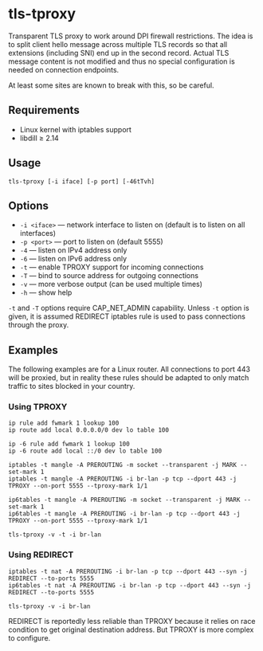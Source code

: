 # tls-tproxy

Transparent TLS proxy to work around DPI firewall restrictions. The idea is to
split client hello message across multiple TLS records so that all extensions
(including SNI) end up in the second record. Actual TLS message content is not
modified and thus no special configuration is needed on connection endpoints.

At least some sites are known to break with this, so be careful.

## Requirements

* Linux kernel with iptables support
* libdill ≥ 2.14

## Usage

`tls-tproxy [-i iface] [-p port] [-46tTvh]`

## Options

* `-i <iface>` — network interface to listen on (default is to listen on all interfaces)
* `-p <port>` — port to listen on (default 5555)
* `-4` — listen on IPv4 address only
* `-6` — listen on IPv6 address only
* `-t` — enable TPROXY support for incoming connections
* `-T` — bind to source address for outgoing connections
* `-v` — more verbose output (can be used multiple times)
* `-h` — show help

`-t` and `-T` options require CAP\_NET\_ADMIN capability. Unless `-t` option is
given, it is assumed REDIRECT iptables rule is used to pass connections through
the proxy.

## Examples

The following examples are for a Linux router. All connections to port 443 will
be proxied, but in reality these rules should be adapted to only match traffic
to sites blocked in your country.

### Using TPROXY

    ip rule add fwmark 1 lookup 100
    ip route add local 0.0.0.0/0 dev lo table 100

    ip -6 rule add fwmark 1 lookup 100
    ip -6 route add local ::/0 dev lo table 100

    iptables -t mangle -A PREROUTING -m socket --transparent -j MARK --set-mark 1
    iptables -t mangle -A PREROUTING -i br-lan -p tcp --dport 443 -j TPROXY --on-port 5555 --tproxy-mark 1/1

    ip6tables -t mangle -A PREROUTING -m socket --transparent -j MARK --set-mark 1
    ip6tables -t mangle -A PREROUTING -i br-lan -p tcp --dport 443 -j TPROXY --on-port 5555 --tproxy-mark 1/1

    tls-tproxy -v -t -i br-lan

### Using REDIRECT

    iptables -t nat -A PREROUTING -i br-lan -p tcp --dport 443 --syn -j REDIRECT --to-ports 5555
    ip6tables -t nat -A PREROUTING -i br-lan -p tcp --dport 443 --syn -j REDIRECT --to-ports 5555

    tls-tproxy -v -i br-lan

REDIRECT is reportedly less reliable than TPROXY because it relies on race
condition to get original destination address. But TPROXY is more complex to
configure.

